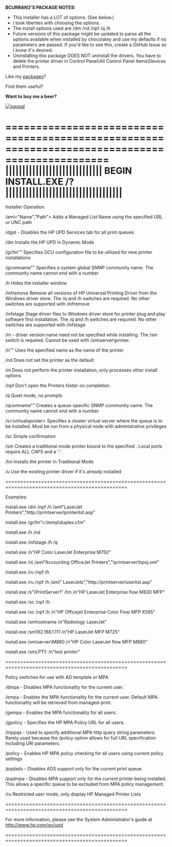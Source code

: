 **BCURRAN3'S PACKAGE NOTES:**

* This installer has a LOT of options. (See below.)
* I took liberties with choosing the options.
* The install options used are /dm /nd /npf /q /h
* Future versions of this package might be updated to parse all the options available when installed by chocolatey and use my defaults if no parameters are passed. If you'd like to see this, create a GitHub Issue so I know it's desired.
* Uninstalling this package DOES NOT uninstall the drivers. You have to delete the printer driver in Control Panel\All Control Panel Items\Devices and Printers.

Like my [packages](https://chocolatey.org/profiles/bcurran3)? 

Find them useful?

**Want to buy me a beer?**

[![paypal](https://www.paypalobjects.com/en_US/i/btn/btn_donateCC_LG.gif)](https://www.paypal.com/cgi-bin/webscr?cmd=_s-xclick&hosted_button_id=4ECL3UCG5CGB6)


===============================================================================================
|||||||||||||||||||||||||||||      BEGIN INSTALL.EXE /?     |||||||||||||||||||||||||||||||||||
===============================================================================================

Installer Operation

/aml<"Name","Path"> Adds a Managed List Name using the specified URL or UNC path

/dgst - Disables the HP UPD Services tab for all print queues

/dm Installs the HP UPD in Dynamic Mode

/gcfm"<cfm file>" Specifies DCU configuration file to be utilized for new printer installations

/gcomname"<snmp community name>" Specifies a system global SNMP community name.  The community name cannot end with a number

/h Hides the installer window

/infremove Remove all versions of HP Universal Printing Driver from the Windows driver store. The /q and /h switches are required. No other switches are supported with /infremove

/infstage Stage driver files to Windows driver store for printer plug and play software first installation. The /q and /h switches are required. No other switches are supported with /infstage

/m - driver version name need not be specified while installing. The /sm switch is required. Cannot be used with /sm\server\printer.

/n"<Printer Name>" Uses the specified name as the name of the printer

/nd Does not set the printer as the default

/ni Does not perform the printer installation, only processes other install options

/npf Don't open the Printers folder on completion

/q Quiet mode, no prompts

/qcomname"<snmp community name>" Creates a queue-specific SNMP community name. The community name cannot end with a number

/s<\virtualspooler> Specifies a cluster virtual server where the queue is to be installed.  Must be run from a physical node with administrative privileges

/sc Simple confirmation

/sm<Port> Creates a traditional mode printer bound to the specified <Port>. Local ports require ALL CAPS and a ':'

/tm Installs the printer in Traditional Mode

/u Use the existing printer driver if it's already installed

===============================================================================================

Examples:

install.exe /dm /npf /h /aml"LaserJet Printers","http://printserver/printerlist.asp"

install.exe /gcfm"c:\temp\duplex.cfm"

install.exe /h /nd

install.exe /infstage /h /q

install.exe /n"HP Color LaserJet Enterprise M750"

install.exe /ni /aml"Accounting OfficeJet Printers","\\printserver\hpoj.xml"

install.exe /ru /npf /h

install.exe /ru /npf /h /aml" LaserJets","http://printserver/userlist.asp"

install.exe /s"\\PrintServer1" /tm /n"HP LaserJet Enterprise flow M830 MFP"

install.exe /sc /npf /h

install.exe /sc /npf /h /n"HP Officejet Enterprise Color Flow MFP X585"

install.exe /smhostname /n"Radiology LaserJet"

install.exe /sm192.168.1.111 /n"HP LaserJet MFP M725"

install.exe /sm\\server\M880 /n"HP Color LaserJet flow MFP M880"

install.exe /smLPT1: /n"test printer"

===============================================================================================

Policy switches for use with AD template or MPA

/dmpa - Disables MPA functionality for the current user.

/empa - Enables the MPA functionality for the current user. Default MPA functionality will be retrieved from managed-print.

/gempa - Enables the MPA functionality for all users.

/gpolicy - Specifies the HP MPA Policy URL for all users.

/mppqs - Used to specify additional MPA http query string parameters. Rarely used because the /policy option allows for full URL specification including URI parameters.

/policy - Enables HP MPA policy checking for all users using current policy settings

/pqdads - Disables ADS support only for the current print queue.

/pqdmpa - Disables MPA support only for the current printer being installed. This allows a specific queue to be excluded from MPA policy management.

/ru Restricted user mode, only display HP Managed Printer Lists

===============================================================================================

For more information, please see the System Administrator's guide at http://www.hp.com/go/upd

===============================================================================================

